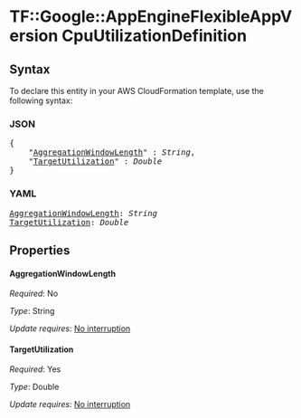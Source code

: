 # TF::Google::AppEngineFlexibleAppVersion CpuUtilizationDefinition

## Syntax

To declare this entity in your AWS CloudFormation template, use the following syntax:

### JSON

<pre>
{
    "<a href="#aggregationwindowlength" title="AggregationWindowLength">AggregationWindowLength</a>" : <i>String</i>,
    "<a href="#targetutilization" title="TargetUtilization">TargetUtilization</a>" : <i>Double</i>
}
</pre>

### YAML

<pre>
<a href="#aggregationwindowlength" title="AggregationWindowLength">AggregationWindowLength</a>: <i>String</i>
<a href="#targetutilization" title="TargetUtilization">TargetUtilization</a>: <i>Double</i>
</pre>

## Properties

#### AggregationWindowLength

_Required_: No

_Type_: String

_Update requires_: [No interruption](https://docs.aws.amazon.com/AWSCloudFormation/latest/UserGuide/using-cfn-updating-stacks-update-behaviors.html#update-no-interrupt)

#### TargetUtilization

_Required_: Yes

_Type_: Double

_Update requires_: [No interruption](https://docs.aws.amazon.com/AWSCloudFormation/latest/UserGuide/using-cfn-updating-stacks-update-behaviors.html#update-no-interrupt)

